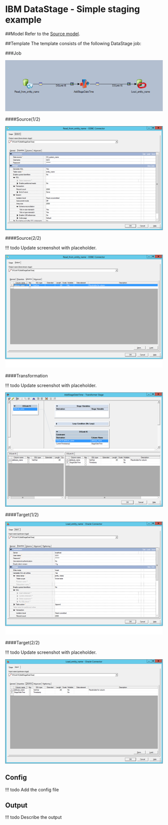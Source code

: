 # IBM DataStage - Simple staging example

##Model
Refer to the [Source model](../Model/Source_model).

##Template
The template consists of the following DataStage job:

###Job

![stagepackage.PNG](img/stagepackage-5bc8c52e-6486-4839-8f88-1905b74ae74c.PNG)

####Source(1/2)

![source1.PNG](img/source1-8af17aa3-a51b-4705-a373-25b09de0a0ff.PNG)

####Source(2/2)

!!! todo
    Update screenshot with placeholder.

![source2.png](img/source2-4320440d-ebfa-4b9f-9c17-05305f94f878.png)

####Transformation

!!! todo
    Update screenshot with placeholder.

![transform.png](img/transform-9df6169f-b397-48ad-bf90-698c7b5bf411.png)

####Target(1/2)

![target1.png](img/target1-d3298d8f-fadb-4713-a6ab-3bb1dbae1423.png)

####Target(2/2)

!!! todo
    Update screenshot with placeholder.

![target2.png](img/target2-ba94f0ac-6ba3-4ba5-b3dc-09bc7928b2e2.png)

## Config

!!! todo
    Add the config file

## Output

!!! todo
    Describe the output